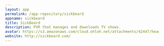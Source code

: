 ```yaml
---
layout: app
permalink: /app-repository/sickbeard
appname: sickbeard
title: SickBeard
description: PVR that manages and downloads TV shows.
avatar: https://s3.amazonaws.com/cloud.ohloh.net/attachments/42447/head_med.png
website: http://sickbeard.com/
---
```


